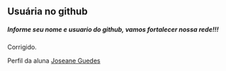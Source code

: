 ## Usuária no github

##### Informe  seu nome e usuario do github, vamos fortalecer nossa rede!!!
Corrigido. 

Perfil da aluna [Joseane Guedes](https://github.com/Joseane-Guedes)



